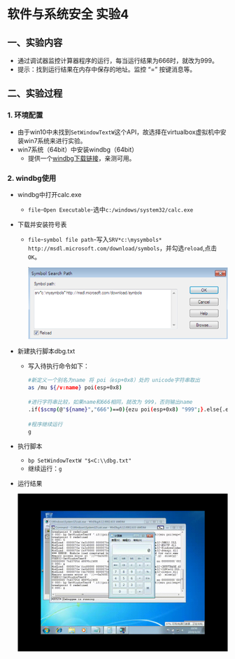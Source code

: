 # 软件与系统安全 实验4
## 一、实验内容

* 通过调试器监控计算器程序的运行，每当运行结果为666时，就改为999。
* 提示：找到运行结果在内存中保存的地址。监控 “=” 按键消息等。

## 二、实验过程
### 1. 环境配置
* 由于win10中未找到`SetWindowTextW`这个API，故选择在virtualbox虚拟机中安装win7系统来进行实验。
* win7系统（64bit）中安装windbg（64bit）
    * 提供一个[windbg下载链接](http://download.microsoft.com/download/A/6/A/A6AC035D-DA3F-4F0C-ADA4-37C8E5D34E3D/setup/WinSDKDebuggingTools_amd64/dbg_amd64.msi)，亲测可用。
### 2. windbg使用
* windbg中打开calc.exe
    * `file`-`Open Executable`-选中`c:/windows/system32/calc.exe`
* 下载并安装符号表
    * `file`-`symbol file path`-写入`SRV*c:\mysymbols* http://msdl.microsoft.com/download/symbols`，并勾选`reload`,点击`OK`。

        ![](img/symbol.png)
* 新建执行脚本dbg.txt
    * 写入待执行命令如下：
        ```bash
        #新定义一个别名为name 将 poi（esp+0x8）处的 unicode字符串取出
        as /mu ${/v:name} poi(esp+0x8)  

        #进行字符串比较，如果name和666相同，就改为 999，否则输出name
        .if($scmp(@"${name}","666")==0){ezu poi(esp+0x8) "999";}.else{.echo ${name};}

        #程序继续运行
        g
        ```
* 执行脚本
    * `bp SetWindowTextW "$<C:\\dbg.txt"`
    * 继续运行：`g`
* 运行结果

    ![](img/play.gif)





